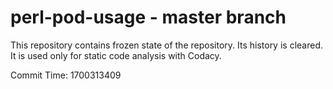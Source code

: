 # perl-pod-usage - master branch

This repository contains frozen state of the repository.
Its history is cleared. It is used only for static code
analysis with Codacy.

Commit Time: 1700313409